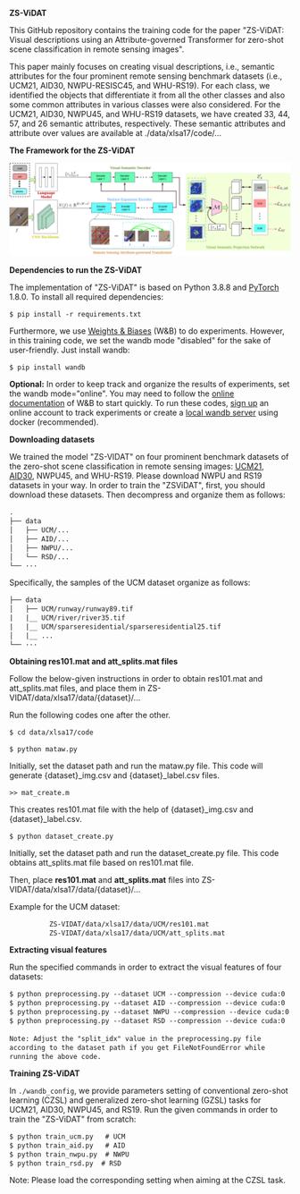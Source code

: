**ZS-ViDAT**


This GitHub repository contains the training code for the paper  "ZS-ViDAT: Visual descriptions using an Attribute-governed Transformer for zero-shot scene classification in remote sensing images". 

This paper mainly focuses on creating visual descriptions, i.e., semantic attributes for the four prominent remote sensing benchmark datasets (i.e., UCM21, AID30, NWPU-RESISC45, and WHU-RS19). For each class, we identified the objects that differentiate it from all the other classes and also some common attributes in various classes were also considered. For the UCM21, AID30, NWPU45, and WHU-RS19 datasets, we have created 33, 44, 57, and 26 semantic attributes, respectively. These semantic attributes and attribute over values are available at ./data/xlsa17/code/...

**The Framework for the ZS-ViDAT**

![](figs/zs-vidat5.jpg)

**Dependencies to run the ZS-ViDAT**

The implementation of "ZS-ViDAT" is based on Python 3.8.8 and [PyTorch](https://pytorch.org/) 1.8.0. To install all required dependencies:
```
$ pip install -r requirements.txt
```  
Furthermore, we use [Weights & Biases](https://wandb.ai/site) (W&B) to do experiments. However, in this training code, we set the wandb mode "disabled" for the sake of user-friendly. Just install wandb: 
```
$ pip install wandb
```
**Optional:** In order to keep track and organize the results of experiments, set the wandb mode="online". You may need to follow the [online documentation](https://docs.wandb.ai/quickstart) of W&B to start quickly. To run these codes, [sign up](https://app.wandb.ai/login?signup=true) an online account to track experiments or create a [local wandb server](https://hub.docker.com/r/wandb/local) using docker (recommended).

**Downloading datasets**

We trained the model "ZS-VIDAT" on four prominent benchmark datasets of the zero-shot scene classification in remote sensing images: [UCM21](http://weegee.vision.ucmerced.edu/datasets/landuse.html), [AID30](https://captain-whu.github.io/AID/), NWPU45, and WHU-RS19. Please download NWPU and RS19 datasets in your way. In order to train the "ZSViDAT", first, you should download these datasets. Then decompress and organize them as follows: 
```
.
├── data
│   ├── UCM/...
│   ├── AID/...
│   ├── NWPU/...
│   └── RSD/...
└── ···
```
Specifically, the samples of the UCM dataset organize as follows: 
```
├── data
│   ├── UCM/runway/runway89.tif
|   |__ UCM/river/river35.tif
|   |__ UCM/sparseresidential/sparseresidential25.tif
│   |__ ...
└── ···
```
**Obtaining res101.mat and att_splits.mat files**

Follow the below-given instructions in order to obtain res101.mat and att_splits.mat files, and place them in ZS-VIDAT/data/xlsa17/data/{dataset}/... 

Run the following codes one after the other.
```
$ cd data/xlsa17/code
```
```
$ python mataw.py
```
Initially, set the dataset path and run the mataw.py file. This code will generate {dataset}_img.csv and {dataset}_label.csv files.

```
>> mat_create.m
```
This creates res101.mat file with the help of {dataset}_img.csv and {dataset}_label.csv.

```
$ python dataset_create.py
```
Initially, set the dataset path and run the dataset_create.py file. This code obtains att_splits.mat file based on res101.mat file. 

Then, place **res101.mat** and **att_splits.mat** files into ZS-VIDAT/data/xlsa17/data/{dataset}/...

Example for the UCM dataset: 
```
          ZS-VIDAT/data/xlsa17/data/UCM/res101.mat    
          ZS-VIDAT/data/xlsa17/data/UCM/att_splits.mat
```
**Extracting visual features**    

Run the specified commands in order to extract the visual features of four datasets:

```
$ python preprocessing.py --dataset UCM --compression --device cuda:0 
$ python preprocessing.py --dataset AID --compression --device cuda:0
$ python preprocessing.py --dataset NWPU --compression --device cuda:0
$ python preprocessing.py --dataset RSD --compression --device cuda:0

Note: Adjust the "split_idx" value in the preprocessing.py file according to the dataset path if you get FileNotFoundError while running the above code.
```

**Training ZS-ViDAT**

In `./wandb_config`, we provide parameters setting of conventional zero-shot learning (CZSL) and generalized zero-shot learning (GZSL) tasks for UCM21, AID30, NWPU45, and RS19. 
Run the given commands in order to train the "ZS-ViDAT" from scratch:

```
$ python train_ucm.py   # UCM
$ python train_aid.py   # AID
$ python train_nwpu.py  # NWPU
$ python train_rsd.py  # RSD
```
Note: Please load the corresponding setting when aiming at the CZSL task.
